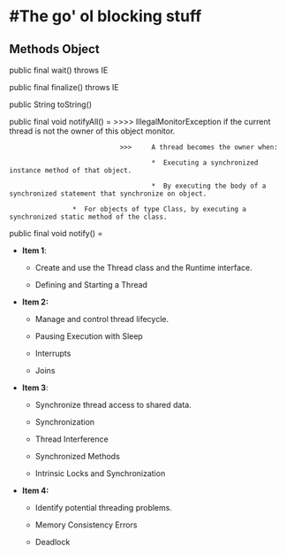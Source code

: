 #The go' ol blocking stuff
===

## Methods Object

 public final wait() throws IE

 public final finalize() throws IE

 public String toString()

 public final void notifyAll()   =
                                >>>>   IllegalMonitorException 	if the current thread is not the owner of this object monitor.

                                >>>     A thread becomes the owner when:
       
                                        *  Executing a synchronized instance method of that object.

                                        *  By executing the body of a synchronized statement that synchronize on object.

					*  For objects of type Class, by executing a synchronized static method of the class. 
 public final void notify()      =

+ **Item 1**:
   
  * Create and use the Thread class and the Runtime interface.

  * Defining and Starting a Thread

+ **Item 2:**
  
   * Manage and control thread lifecycle.

   * Pausing Execution with Sleep
 
   * Interrupts

   * Joins

+ **Item 3**:
  
  * Synchronize thread access to shared data.
  
  * Synchronization
  
  * Thread Interference
  
  * Synchronized Methods
  
  * Intrinsic Locks and Synchronization

+ **Item 4:**
  
  * Identify potential threading problems.
  
  * Memory Consistency Errors
  
  * Deadlock
